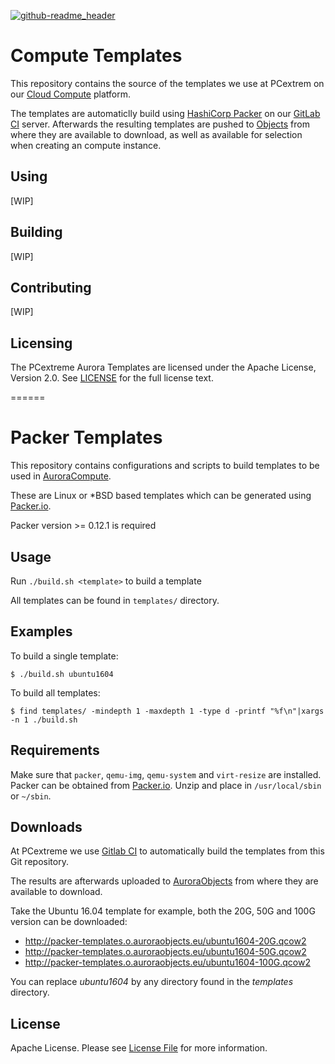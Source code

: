 [![github-readme_header](https://cloud.githubusercontent.com/assets/2406615/17754363/6e205280-64d4-11e6-946d-e7e7aedb2e30.png)](https://www.pcextreme.nl)

# Compute Templates

This repository contains the source of the templates we use at PCextrem on our [Cloud Compute](https://www.pcextreme.nl/cloud-servers) platform.

The templates are automaticlly build using [HashiCorp Packer](https://packer.io/) on our [GitLab CI](https://about.gitlab.com/features/gitlab-ci-cd/) server.
Afterwards the resulting templates are pushed to [Objects](https://www.pcextreme.com/aurora/objects) from where they are available to download, as well as available for selection when creating an compute instance.

## Using
[WIP]

## Building
[WIP]

## Contributing
[WIP]

## Licensing
The PCextreme Aurora Templates are licensed under the Apache License, Version 2.0. See [LICENSE](LICENSE) for the full license text.

======
# Packer Templates
This repository contains configurations and scripts to build templates to be used in [AuroraCompute](https://www.pcextreme.nl/aurora/compute).

These are Linux or *BSD based templates which can be generated using [Packer.io](https://packer.io/).

Packer version >= 0.12.1 is required

## Usage
Run `./build.sh <template>` to build a template

All templates can be found in `templates/` directory.

## Examples
To build a single template:

```
$ ./build.sh ubuntu1604
```

To build all templates:

```
$ find templates/ -mindepth 1 -maxdepth 1 -type d -printf "%f\n"|xargs -n 1 ./build.sh
```

## Requirements
Make sure that `packer`, `qemu-img`, `qemu-system` and `virt-resize` are installed. Packer can be obtained from [Packer.io](https://packer.io/). Unzip and place in `/usr/local/sbin` or `~/sbin`.

## Downloads
At PCextreme we use [Gitlab CI](https://gitlab.com/) to automatically build the templates from this Git repository.

The results are afterwards uploaded to [AuroraObjects](https://www.pcextreme.com/aurora/objects) from where they are available to download.

Take the Ubuntu 16.04 template for example, both the 20G, 50G and 100G version can be downloaded:

* http://packer-templates.o.auroraobjects.eu/ubuntu1604-20G.qcow2
* http://packer-templates.o.auroraobjects.eu/ubuntu1604-50G.qcow2
* http://packer-templates.o.auroraobjects.eu/ubuntu1604-100G.qcow2

You can replace *ubuntu1604* by any directory found in the *templates* directory.

## License
Apache License. Please see [License File](LICENSE) for more information.
